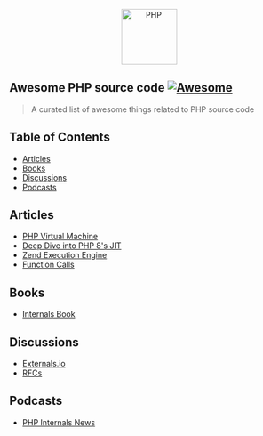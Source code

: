 <p align="center">
    <img title="PHP" height="100" src="https://raw.githubusercontent.com/nunomaduro/awesome-php-src/main/logo.png" />
</p>

## Awesome PHP source code [![Awesome](https://rawcdn.githack.com/sindresorhus/awesome/d7305f38d29fed78fa85652e3a63e154dd8e8829/media/badge.svg)](https://github.com/sindresorhus/awesome)

> A curated list of awesome things related to PHP source code

## Table of Contents

- [Articles](#articles)
- [Books](#books)
- [Discussions](#discussions)
- [Podcasts](#podcasts)

## Articles
* [PHP Virtual Machine](https://nikic.github.io/2017/04/14/PHP-7-Virtual-machine.html)
* [Deep Dive into PHP 8's JIT](https://thephp.website/en/issue/php-8-jit/)
* [Zend Execution Engine](http://blog.jpauli.tech/2015-02-05-zend-vm-executor-html/)
* [Function Calls](http://blog.jpauli.tech/2015-01-22-on-php-funct/) 

## Books
* [Internals Book](http://www.phpinternalsbook.com/index.html)

## Discussions
* [Externals.io](https://externals.io)
* [RFCs](https://wiki.php.net/rfc)

## Podcasts
* [PHP Internals News](https://phpinternals.news)
